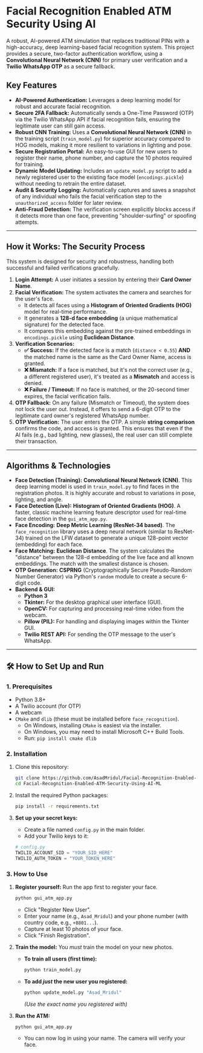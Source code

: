 # Facial Recognition Enabled ATM Security Using AI

A robust, AI-powered ATM simulation that replaces traditional PINs with a high-accuracy, deep learning-based facial recognition system. This project provides a secure, two-factor authentication workflow, using a **Convolutional Neural Network (CNN)** for primary user verification and a **Twilio WhatsApp OTP** as a secure fallback.



## Key Features

* **AI-Powered Authentication:** Leverages a deep learning model for robust and accurate facial recognition.
* **Secure 2FA Fallback:** Automatically sends a One-Time Password (OTP) via the Twilio WhatsApp API if facial recognition fails, ensuring the legitimate user can still gain access.
* **Robust CNN Training:** Uses a **Convolutional Neural Network (CNN)** in the training script (`train_model.py`) for superior accuracy compared to HOG models, making it more resilient to variations in lighting and pose.
* **Secure Registration Portal:** An easy-to-use GUI for new users to register their name, phone number, and capture the 10 photos required for training.
* **Dynamic Model Updating:** Includes an `update_model.py` script to add a newly registered user to the existing face model (`encodings.pickle`) without needing to retrain the entire dataset.
* **Audit & Security Logging:** Automatically captures and saves a snapshot of any individual who fails the facial verification step to the `unauthorized_access` folder for later review.
* **Anti-Fraud Detection:** The verification screen explicitly blocks access if it detects more than one face, preventing "shoulder-surfing" or spoofing attempts.

---

## How it Works: The Security Process

This system is designed for security and robustness, handling both successful and failed verifications gracefully.

1.  **Login Attempt:** A user initiates a session by entering their **Card Owner Name**.
2.  **Facial Verification:** The system activates the camera and searches for the user's face.
    * It detects all faces using a **Histogram of Oriented Gradients (HOG)** model for real-time performance.
    * It generates a **128-d face embedding** (a unique mathematical signature) for the detected face.
    * It compares this embedding against the pre-trained embeddings in `encodings.pickle` using **Euclidean Distance**.
3.  **Verification Scenarios:**
    * **✅ Success:** If the detected face is a match (`distance < 0.55`) **AND** the matched name is the same as the Card Owner Name, access is granted.
    * **❌ Mismatch:** If a face is matched, but it's not the correct user (e.g., a different registered user), it's treated as a **Mismatch** and access is denied.
    * **❌ Failure / Timeout:** If no face is matched, or the 20-second timer expires, the facial verification fails.
4.  **OTP Fallback:** On any failure (Mismatch or Timeout), the system does not lock the user out. Instead, it offers to send a 6-digit OTP to the legitimate card owner's registered WhatsApp number.
5.  **OTP Verification:** The user enters the OTP. A simple **string comparison** confirms the code, and access is granted. This ensures that even if the AI fails (e.g., bad lighting, new glasses), the real user can still complete their transaction.

---

## Algorithms & Technologies

* **Face Detection (Training):** **Convolutional Neural Network (CNN)**. This deep learning model is used in `train_model.py` to find faces in the registration photos. It is highly accurate and robust to variations in pose, lighting, and angle.
* **Face Detection (Live):** **Histogram of Oriented Gradients (HOG)**. A faster, classic machine learning feature descriptor used for real-time face detection in the `gui_atm_app.py`.
* **Face Encoding:** **Deep Metric Learning (ResNet-34 based)**. The `face_recognition` library uses a deep neural network (similar to ResNet-34) trained on the LFW dataset to generate a unique 128-point vector (embedding) for each face.
* **Face Matching:** **Euclidean Distance**. The system calculates the "distance" between the 128-d embedding of the live face and all known embeddings. The match with the smallest distance is chosen.
* **OTP Generation:** **CSPRNG** (Cryptographically Secure Pseudo-Random Number Generator) via Python's `random` module to create a secure 6-digit code.
* **Backend & GUI:**
    * **Python 3**
    * **Tkinter:** For the desktop graphical user interface (GUI).
    * **OpenCV:** For capturing and processing real-time video from the webcam.
    * **Pillow (PIL):** For handling and displaying images within the Tkinter GUI.
    * **Twilio REST API:** For sending the OTP message to the user's WhatsApp.

---

## 🛠️ How to Set Up and Run

### 1. Prerequisites

* Python 3.8+
* A Twilio account (for OTP)
* A webcam
* `CMake` and `dlib` (these must be installed before `face_recognition`).
    * On Windows, installing `CMake` is easiest via the installer.
    * On Windows, you may need to install Microsoft C++ Build Tools.
    * Run: `pip install cmake dlib`

### 2. Installation

1.  Clone this repository:
    ```bash
    git clone https://github.com/AsadMridul/Facial-Recognition-Enabled-ATM-Security-Using-AI-ML.git
    cd Facial-Recognition-Enabled-ATM-Security-Using-AI-ML
    ```

2.  Install the required Python packages:
    ```bash
    pip install -r requirements.txt
    ```

3.  **Set up your secret keys:**
    * Create a file named `config.py` in the main folder.
    * Add your Twilio keys to it:
    ```python
    # config.py
    TWILIO_ACCOUNT_SID = "YOUR_SID_HERE"
    TWILIO_AUTH_TOKEN = "YOUR_TOKEN_HERE"
    ```

### 3. How to Use

1.  **Register yourself:** Run the app first to register your face.
    ```bash
    python gui_atm_app.py
    ```
    * Click "Register New User".
    * Enter your name (e.g., `Asad_Mridul`) and your phone number (with country code, e.g., `+8801...`).
    * Capture at least 10 photos of your face.
    * Click "Finish Registration".

2.  **Train the model:** You *must* train the model on your new photos.
    * **To train all users (first time):**
        ```bash
        python train_model.py
        ```
    * **To add *just* the new user you registered:**
        ```bash
        python update_model.py "Asad_Mridul"
        ```
        *(Use the exact name you registered with)*

3.  **Run the ATM:**
    ```bash
    python gui_atm_app.py
    ```
    * You can now log in using your name. The camera will verify your face.
